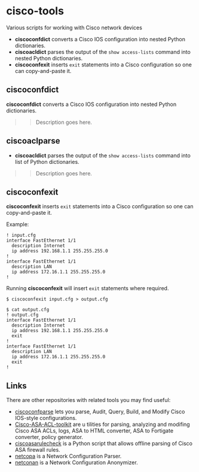 # cisco-tools
Various scripts for working with Cisco network devices

* **ciscoconfdict** converts a Cisco IOS configuration into nested Python dictionaries.
* **ciscoacldict** parses the output of the ``show access-lists`` command into nested Python dictionaries.
* **ciscoconfexit** inserts ``exit`` statements into a Cisco configuration so one can copy-and-paste it.

## ciscoconfdict

**ciscoconfdict** converts a Cisco IOS configuration into nested Python dictionaries.

>> Description goes here.

## ciscoaclparse

* **ciscoacldict** parses the output of the ``show access-lists`` command into list of Python dictionaries.

>> Description goes here.

## ciscoconfexit

**ciscoconfexit** inserts ``exit`` statements into a Cisco configuration so one can copy-and-paste it.

Example:

```
! input.cfg
interface FastEthernet 1/1
  description Internet
  ip address 192.168.1.1 255.255.255.0
!
interface FastEthernet 1/1
  description LAN
  ip address 172.16.1.1 255.255.255.0
!
```

Running **ciscoconfexit** will insert ``exit`` statements where required.

```
$ ciscoconfexit input.cfg > output.cfg

$ cat output.cfg
! output.cfg
interface FastEthernet 1/1
  description Internet
  ip address 192.168.1.1 255.255.255.0
  exit
!
interface FastEthernet 1/1
  description LAN
  ip address 172.16.1.1 255.255.255.0
  exit
!
```

## Links

There are other repositories with related tools you may find useful:

* [ciscoconfparse](https://github.com/mpenning/ciscoconfparse) lets you parse, Audit, Query, Build, and Modify Cisco IOS-style configurations.
* [Cisco-ASA-ACL-toolkit](https://github.com/AlekzNet/Cisco-ASA-ACL-toolkit) are u tilities for parsing, analyzing and modifing Cisco ASA ACLs, logs, ASA to HTML converter, ASA to Fortigate converter, policy generator.
* [ciscoasarulecheck](https://github.com/abbacode/ciscoasarulecheck) is a Python script that allows offline parsing of Cisco ASA firewall rules.
* [netcopa](https://github.com/cidrblock/netcopa) is a Network Configuration Parser.
* [netconan](https://github.com/intentionet/netconan) is a Network Configuration Anonymizer.


